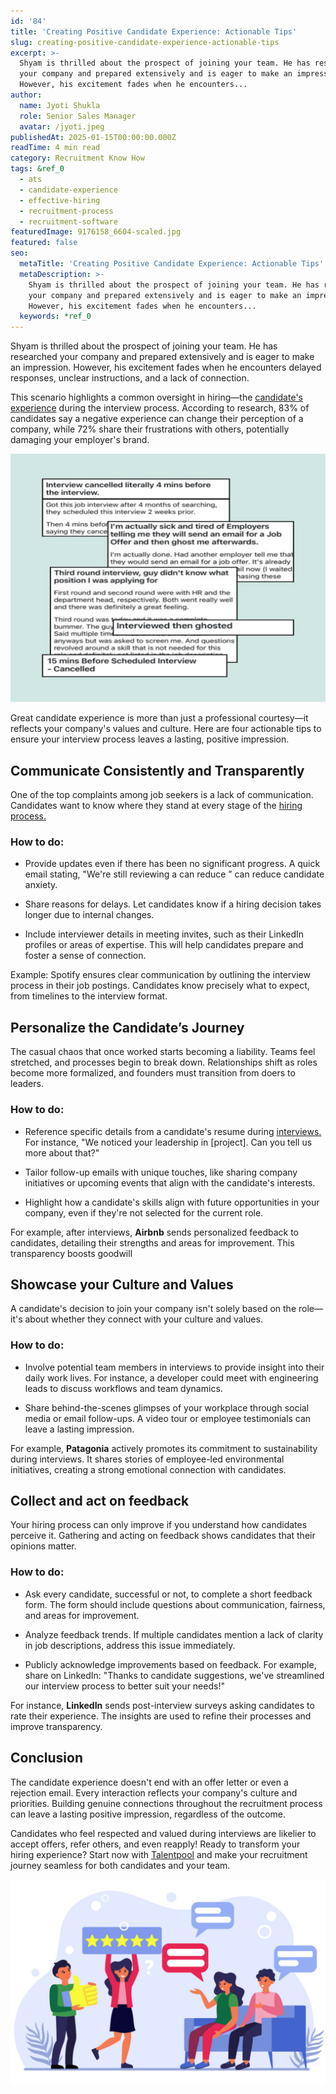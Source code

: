 ```yaml
---
id: '84'
title: 'Creating Positive Candidate Experience: Actionable Tips'
slug: creating-positive-candidate-experience-actionable-tips
excerpt: >-
  Shyam is thrilled about the prospect of joining your team. He has researched
  your company and prepared extensively and is eager to make an impression.
  However, his excitement fades when he encounters...
author:
  name: Jyoti Shukla
  role: Senior Sales Manager
  avatar: /jyoti.jpeg
publishedAt: 2025-01-15T00:00:00.000Z
readTime: 4 min read
category: Recruitment Know How
tags: &ref_0
  - ats
  - candidate-experience
  - effective-hiring
  - recruitment-process
  - recruitment-software
featuredImage: 9176158_6604-scaled.jpg
featured: false
seo:
  metaTitle: 'Creating Positive Candidate Experience: Actionable Tips'
  metaDescription: >-
    Shyam is thrilled about the prospect of joining your team. He has researched
    your company and prepared extensively and is eager to make an impression.
    However, his excitement fades when he encounters...
  keywords: *ref_0
---
```


Shyam is thrilled about the prospect of joining your team. He has researched your company and prepared extensively and is eager to make an impression. However, his excitement fades when he encounters delayed responses, unclear instructions, and a lack of connection.

This scenario highlights a common oversight in hiring—the [candidate's experience](https://www.thetalentpool.ai/blogs/actionable-tips-to-improve-candidate-experience/) during the interview process. According to research, 83% of candidates say a negative experience can change their perception of a company, while 72% share their frustrations with others, potentially damaging your employer's brand.

![](images/Picture1-1024x807.jpg)

Great candidate experience is more than just a professional courtesy—it reflects your company's values and culture. Here are four actionable tips to ensure your interview process leaves a lasting, positive impression.

## Communicate Consistently and Transparently

One of the top complaints among job seekers is a lack of communication. Candidates want to know where they stand at every stage of the [hiring process.](https://www.talentpoolgrowth.com/?showSignup=true)

### How to do:

- Provide updates even if there has been no significant progress. A quick email stating, "We're still reviewing a can reduce ” can reduce candidate anxiety.

- Share reasons for delays. Let candidates know if a hiring decision takes longer due to internal changes.

- Include interviewer details in meeting invites, such as their LinkedIn profiles or areas of expertise. This will help candidates prepare and foster a sense of connection.

Example: Spotify ensures clear communication by outlining the interview process in their job postings. Candidates know precisely what to expect, from timelines to the interview format.

## Personalize the Candidate’s Journey

The casual chaos that once worked starts becoming a liability. Teams feel stretched, and processes begin to break down. Relationships shift as roles become more formalized, and founders must transition from doers to leaders.

### How to do: 

- Reference specific details from a candidate's resume during [interviews.](https://www.thetalentpool.ai/blogs/how-identify-and-avoid-interview-bias/) For instance, "We noticed your leadership in \[project\]. Can you tell us more about that?"

- Tailor follow-up emails with unique touches, like sharing company initiatives or upcoming events that align with the candidate's interests.

- Highlight how a candidate's skills align with future opportunities in your company, even if they're not selected for the current role.

For example, after interviews, **Airbnb** sends personalized feedback to candidates, detailing their strengths and areas for improvement. This transparency boosts goodwill

## Showcase your Culture and Values

A candidate's decision to join your company isn't solely based on the role—it's about whether they connect with your culture and values.

### How to do:

- Involve potential team members in interviews to provide insight into their daily work lives. For instance, a developer could meet with engineering leads to discuss workflows and team dynamics.

- Share behind-the-scenes glimpses of your workplace through social media or email follow-ups. A video tour or employee testimonials can leave a lasting impression.

For example, **Patagonia** actively promotes its commitment to sustainability during interviews. It shares stories of employee-led environmental initiatives, creating a strong emotional connection with candidates.

## Collect and act on feedback

Your hiring process can only improve if you understand how candidates perceive it. Gathering and acting on feedback shows candidates that their opinions matter.

### How to do:

- Ask every candidate, successful or not, to complete a short feedback form. The form should include questions about communication, fairness, and areas for improvement.

- Analyze feedback trends. If multiple candidates mention a lack of clarity in job descriptions, address this issue immediately.

- Publicly acknowledge improvements based on feedback. For example, share on LinkedIn: "Thanks to candidate suggestions, we've streamlined our interview process to better suit your needs!"

For instance, **LinkedIn** sends post-interview surveys asking candidates to rate their experience. The insights are used to refine their processes and improve transparency.

## Conclusion

The candidate experience doesn't end with an offer letter or even a rejection email. Every interaction reflects your company's culture and priorities. Building genuine connections throughout the recruitment process can leave a lasting positive impression, regardless of the outcome. 

Candidates who feel respected and valued during interviews are likelier to accept offers, refer others, and even reapply! Ready to transform your hiring experience? Start now with [Talentpool](https://www.talentpoolgrowth.com/?showSignup=true) and make your recruitment journey seamless for both candidates and your team.

![](images/9176158_6604-1024x672.jpg)

